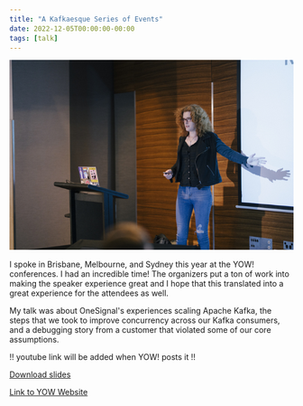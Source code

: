 ```yaml
---
title: "A Kafkaesque Series of Events"
date: 2022-12-05T00:00:00-00:00
tags: [talk]
---
```


![Photo of Lily standing in front of a projector screen](./speaking.jpg)

I spoke in Brisbane, Melbourne, and Sydney this year at the YOW! conferences. I
had an incredible time! The organizers put a ton of work into making the speaker
experience great and I hope that this translated into a great experience for the
attendees as well.

My talk was about OneSignal's experiences scaling Apache Kafka, the steps that
we took to improve concurrency across our Kafka consumers, and a debugging story
from a customer that violated some of our core assumptions.

!! youtube link will be added when YOW! posts it !!

[Download slides](./slides.pdf)

[Link to YOW Website](https://yowcon.com/brisbane-2022/sessions/2321/a-kafkaesque-series-of-events)
